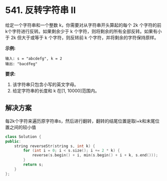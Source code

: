 # 541. 反转字符串 II

给定一个字符串和一个整数 k，你需要对从字符串开头算起的每个 2k 个字符的前k个字符进行反转。如果剩余少于 k 个字符，则将剩余的所有全部反转。如果有小于 2k 但大于或等于 k 个字符，则反转前 k 个字符，并将剩余的字符保持原样。

**示例:**

```
输入: s = "abcdefg", k = 2
输出: "bacdfeg"

```

**要求:**

1. 该字符串只包含小写的英文字母。
2. 给定字符串的长度和 k 在[1, 10000]范围内。

## 解决方案

每2k个字符来遍历原字符串s，然后进行翻转，翻转的结尾位置是取i+k和末尾位置之间的较小值

```c++
class Solution {
public:
    string reverseStr(string s, int k) {
        for (int i = 0; i < s.size(); i += 2 * k) {
            reverse(s.begin() + i, min(s.begin() + i + k, s.end()));
        }
        return s;
    }
};
```

